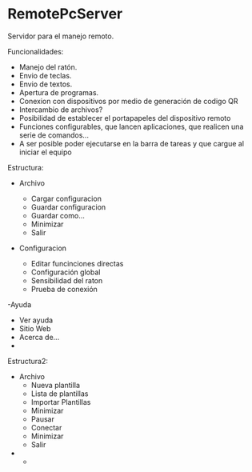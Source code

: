 RemotePcServer
==============

Servidor para el manejo remoto.

Funcionalidades:
 - Manejo del ratón.
 - Envio de teclas.
 - Envio de textos.
 - Apertura de programas.
 - Conexion con dispositivos por medio de generación de codigo QR
 - Intercambio de archivos?
 - Posibilidad de establecer el portapapeles del dispositivo remoto
 - Funciones configurables, que lancen aplicaciones, que realicen una serie de comandos...
 - A ser posible poder ejecutarse en la barra de tareas y que cargue al iniciar el equipo

Estructura:
 - Archivo
   - Cargar configuracion
   - Guardar configuracion
   - Guardar como...
   - Minimizar
   - Salir
   
 - Configuracion
   - Editar funcinciones directas
   - Configuración global
   - Sensibilidad del raton
   - Prueba de conexión
  
 -Ayuda
   - Ver ayuda
   - Sitio Web
   - Acerca de...
   - 
   
Estructura2:
 - Archivo
   - Nueva plantilla
   - Lista de plantillas
   - Importar Plantillas
   - Minimizar
   - Pausar
   - Conectar
   - Minimizar
   - Salir
 - 
   - 

